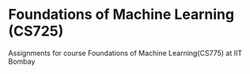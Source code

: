 # Foundations of Machine Learning (CS725)
Assignments for course Foundations of Machine Learning(CS775) at IIT Bombay
